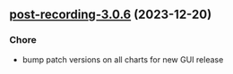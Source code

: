 

## [post-recording-3.0.6](https://github.com/truecharts/charts/compare/post-recording-3.0.5...post-recording-3.0.6) (2023-12-20)

### Chore

- bump patch versions on all charts for new GUI release
  
  